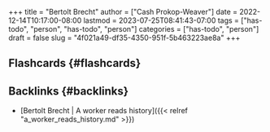 +++
title = "Bertolt Brecht"
author = ["Cash Prokop-Weaver"]
date = 2022-12-14T10:17:00-08:00
lastmod = 2023-07-25T08:41:43-07:00
tags = ["has-todo", "person", "has-todo", "person"]
categories = ["has-todo", "person"]
draft = false
slug = "4f021a49-df35-4350-951f-5b463223ae8a"
+++

## Flashcards {#flashcards}


## Backlinks {#backlinks}

-   [Bertolt Brecht | A worker reads history]({{< relref "a_worker_reads_history.md" >}})
